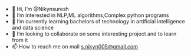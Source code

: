 - 👋 Hi, I’m @Nikynsuresh
- 👀 I’m interested in NLP,ML algorithms,Complex python programs
- 🌱 I’m currently learning bachelors of technology in artificial intelligence and data science
- 💞️ I’m looking to collaborate on some interesting project and to learn from it
- 📫 How to reach me on mail s.nikyn005@gmail.com

<!---
Nikynsuresh/Nikynsuresh is a ✨ special ✨ repository because its `README.md` (this file) appears on your GitHub profile.
You can click the Preview link to take a look at your changes.
--->
